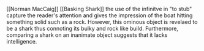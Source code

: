 [[Norman MacCaig]] [[Basking Shark]]
the use of the infinitve in "to stub" capture the reader's attention and gives the impression of the boat hitting something solid such as a rock. However, this ominous object is revelaed to be a shark thus connoting its bulky and rock like build. Furthermore, comparing a shark on an inanimate object suggests that it lacks intelligence.
         